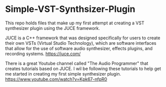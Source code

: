 # Simple-VST-Synthsizer-Plugin
This repo holds files that make up my first attempt at creating a VST synthesizer plugin using the JUCE framework.

JUCE is a C++ framework that was designed specifically for users to create their own VSTs (Virtual Studio Technology), which are software interfaces that allow for the use of software audio synthesizer, effects plugins, and recording systems.
https://juce.com/

There is a great Youtube channel called "The Audio Programmer" that creates tutorials based on JUCE. I wil be following these tutorials to help get me started in creating my first simple synthesizer plugin.
https://www.youtube.com/watch?v=Kpk67-nfpR0
